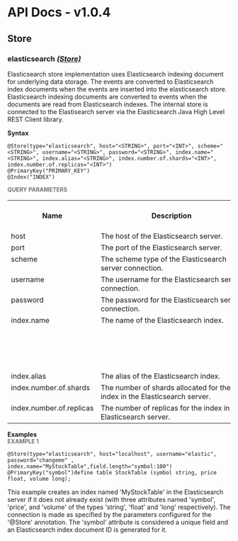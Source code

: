 # API Docs - v1.0.4

## Store

### elasticsearch *<a target="_blank" href="https://wso2.github.io/siddhi/documentation/siddhi-4.0/#store">(Store)</a>*

<p style="word-wrap: break-word">Elasticsearch store implementation uses Elasticsearch indexing document for underlying data storage. The events are converted to Elasticsearch index documents when the events are inserted into the elasticsearch store. Elasticsearch indexing documents are converted to events when the documents are read from Elasticsearch indexes. The internal store is connected to the Elastisearch server via the Elasticsearch Java High Level REST Client library.</p>

<span id="syntax" class="md-typeset" style="display: block; font-weight: bold;">Syntax</span>
```
@Store(type="elasticsearch", host="<STRING>", port="<INT>", scheme="<STRING>", username="<STRING>", password="<STRING>", index.name="<STRING>", index.alias="<STRING>", index.number.of.shards="<INT>", index.number.of.replicas="<INT>")
@PrimaryKey("PRIMARY_KEY")
@Index("INDEX")
```

<span id="query-parameters" class="md-typeset" style="display: block; color: rgba(0, 0, 0, 0.54); font-size: 12.8px; font-weight: bold;">QUERY PARAMETERS</span>
<table>
    <tr>
        <th>Name</th>
        <th style="min-width: 20em">Description</th>
        <th>Default Value</th>
        <th>Possible Data Types</th>
        <th>Optional</th>
        <th>Dynamic</th>
    </tr>
    <tr>
        <td style="vertical-align: top">host</td>
        <td style="vertical-align: top; word-wrap: break-word">The host of the Elasticsearch server.</td>
        <td style="vertical-align: top">localhost</td>
        <td style="vertical-align: top">STRING</td>
        <td style="vertical-align: top">Yes</td>
        <td style="vertical-align: top">No</td>
    </tr>
    <tr>
        <td style="vertical-align: top">port</td>
        <td style="vertical-align: top; word-wrap: break-word">The port of the Elasticsearch server.</td>
        <td style="vertical-align: top">9200</td>
        <td style="vertical-align: top">INT</td>
        <td style="vertical-align: top">Yes</td>
        <td style="vertical-align: top">No</td>
    </tr>
    <tr>
        <td style="vertical-align: top">scheme</td>
        <td style="vertical-align: top; word-wrap: break-word">The scheme type of the Elasticsearch server connection.</td>
        <td style="vertical-align: top">http</td>
        <td style="vertical-align: top">STRING</td>
        <td style="vertical-align: top">Yes</td>
        <td style="vertical-align: top">No</td>
    </tr>
    <tr>
        <td style="vertical-align: top">username</td>
        <td style="vertical-align: top; word-wrap: break-word">The username for the Elasticsearch server connection.</td>
        <td style="vertical-align: top">elastic</td>
        <td style="vertical-align: top">STRING</td>
        <td style="vertical-align: top">Yes</td>
        <td style="vertical-align: top">No</td>
    </tr>
    <tr>
        <td style="vertical-align: top">password</td>
        <td style="vertical-align: top; word-wrap: break-word">The password for the Elasticsearch server connection.</td>
        <td style="vertical-align: top">changeme</td>
        <td style="vertical-align: top">STRING</td>
        <td style="vertical-align: top">Yes</td>
        <td style="vertical-align: top">No</td>
    </tr>
    <tr>
        <td style="vertical-align: top">index.name</td>
        <td style="vertical-align: top; word-wrap: break-word">The name of the Elasticsearch index.</td>
        <td style="vertical-align: top">The table name defined in the Siddhi App query.</td>
        <td style="vertical-align: top">STRING</td>
        <td style="vertical-align: top">Yes</td>
        <td style="vertical-align: top">No</td>
    </tr>
    <tr>
        <td style="vertical-align: top">index.alias</td>
        <td style="vertical-align: top; word-wrap: break-word">The alias of the Elasticsearch index.</td>
        <td style="vertical-align: top">null</td>
        <td style="vertical-align: top">STRING</td>
        <td style="vertical-align: top">Yes</td>
        <td style="vertical-align: top">No</td>
    </tr>
    <tr>
        <td style="vertical-align: top">index.number.of.shards</td>
        <td style="vertical-align: top; word-wrap: break-word">The number of shards allocated for the index in the Elasticsearch server.</td>
        <td style="vertical-align: top">3</td>
        <td style="vertical-align: top">INT</td>
        <td style="vertical-align: top">Yes</td>
        <td style="vertical-align: top">No</td>
    </tr>
    <tr>
        <td style="vertical-align: top">index.number.of.replicas</td>
        <td style="vertical-align: top; word-wrap: break-word">The number of replicas for the index in the Elasticsearch server.</td>
        <td style="vertical-align: top">2</td>
        <td style="vertical-align: top">INT</td>
        <td style="vertical-align: top">Yes</td>
        <td style="vertical-align: top">No</td>
    </tr>
</table>

<span id="examples" class="md-typeset" style="display: block; font-weight: bold;">Examples</span>
<span id="example-1" class="md-typeset" style="display: block; color: rgba(0, 0, 0, 0.54); font-size: 12.8px; font-weight: bold;">EXAMPLE 1</span>
```
@Store(type="elasticsearch", host="localhost", username="elastic", password="changeme" , index.name="MyStockTable",field.length="symbol:100")
@PrimaryKey("symbol")define table StockTable (symbol string, price float, volume long);
```
<p style="word-wrap: break-word">This example creates an index named 'MyStockTable' in the Elasticsearch server if it does not already exist (with three attributes named 'symbol', 'price', and 'volume' of the types 'string', 'float' and 'long' respectively). The connection is made as specified by the parameters configured for the '@Store' annotation. The 'symbol' attribute is considered a unique field and an Elasticsearch index document ID is generated for it.</p>

